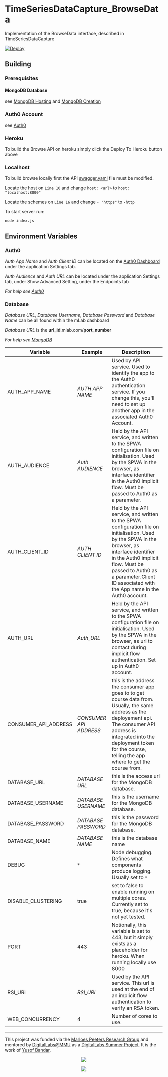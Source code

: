 # TimeSeriesDataCapture_BrowseData
Implementation of the BrowseData interface, described in TimeSeriesDataCapture 

[![Deploy](https://www.herokucdn.com/deploy/button.svg)](https://heroku.com/deploy)

## Building

### Prerequisites

#### MongoDB Database
see [MongoDB Hosting](https://github.com/CMDT/TimeSeriesDataCapture#mongodb-hosting) and [MongoDB Creation](https://github.com/CMDT/TimeSeriesDataCapture#mongodb-creation)

### Auth0 Account
see [Auth0](https://github.com/CMDT/TimeSeriesDataCapture#auth0)

### Heroku
To build the Browse API on heroku simply click the Deploy To Heroku button above

### Localhost
To build browse locally first the API [swagger.yaml](https://github.com/CMDT/TimeSeriesDataCapture_BrowseData/blob/master/src/BrowseAPI/api/swagger.yaml) file must be modified.

Locate the host on `Line 10` and change `host: <url>` to `host: "localhost:8000"`

Locate the schemes on `Line 16` and change `- "https"` to `-http`

To start server run:

```
node index.js
```

## Environment Variables 

### Auth0
*Auth App Name* and *Auth Client ID* can be located on the [Auth0 Dashboard](https://manage.auth0.com) under the application Settings tab. 

*Auth Audience* and *Auth URL* can be located under the application Settings tab, under Show Advanced Setting, under the Endpoints tab

*For help see [Auth0](https://github.com/CMDT/TimeSeriesDataCapture#auth0)*

### Database
*Database URL*, *Database Username*, *Database Password* and *Database Name* can be all found within the mLab dashboard

*Database URL* is the **url_id**.mlab.com/**port_number**

*For help see [MongoDB](https://github.com/CMDT/TimeSeriesDataCapture#mongodb-hosting)*

| Variable             | Example                                  | Description                              |
| -------------------- | ---------------------------------------- | ---------------------------------------- |
| AUTH_APP_NAME        | *AUTH APP NAME*                          | Used by API service. Used to identify the app to the Auth0 authentication service. If you change this, you'll need to set up another app in the associated Auth0 Account. |
| AUTH_AUDIENCE        | *Auth AUDIENCE*                          | Held by the API service, and written to the SPWA configuration file on initialisation. Used by the SPWA in the browser, as interface identifier in the Auth0 implicit flow. Must be passed to Auth0 as a parameter.                           |
| AUTH_CLIENT_ID       | *AUTH CLIENT ID*                         | Held by the API service, and written to the SPWA configuration file on initialisation. Used by the SPWA in the browser, as interface identifier in the Auth0 implicit flow. Must be passed to Auth0 as a parameter.Client ID associated with the App name in the Auth0 account. |
| AUTH_URL             | *Auth_URL*                               | Held by the API service, and written to the SPWA configuration file on initialisation. Used by the SPWA in the browser, as url to contact during implicit flow authentication. Set up in Auth0 account.                                          |
| CONSUMER_API_ADDRESS | *CONSUMER API ADDRESS*                    | this is the address the consumer app goes to to get course data from. Usually, the same address as the deployement api. The consumer API address is integrated into the deployment token for the course, telling the app where to get the course from.     |
| DATABASE_URL         | *DATABASE URL*                           | this is the access url for the  MongoDB database. |
| DATABASE_USERNAME    | *DATABASE USERNAME*                      | this is the username for the  MongoDB database. |
| DATABASE_PASSWORD    | *DATABASE PASSWORD*                      | this is the password for the  MongoDB database. |
| DATABASE_NAME        | *DATABASE NAME*                          | this is the database name|
| DEBUG                | `*`                                      | Node debugging. Defines what components produce logging. Usually set to `*` |
| DISABLE_CLUSTERING   | true                                     | set to false to enable running on multiple cores. Currently set to true, because it's not yet tested. |
| PORT                 | 443                                      | Notionally, this variable is set to 443, but it simply exists as a placeholder for heroku. When running locally use 8000 |
| RSI_URI              | *RSI_URI*                                | Used by the API service. This url is used at the end of an implicit flow authentication to verify an RSA token. |
| WEB_CONCURRENCY      | 4                                        | Number of cores to use.                  |


---

This project was funded via the [Marloes Peeters Research Group](https://www.marloespeeters.nl/) and mentored by [DigitalLabs@MMU](https://digitallabs.mmu.ac.uk/) as a [DigitalLabs Summer Project](https://digitallabs.mmu.ac.uk/what-we-do/teaching/). It is the work of [Yusof Bandar](https://github.com/YusofBandar).


<p align="center">
<img align="middle" src="https://trello-attachments.s3.amazonaws.com/5b2caa657bcf194b4d089d48/5b98c7ec64145155e09b5083/d2e189709d3b79aa1222ef6e9b1f3735/DigitalLabsLogo_512x512.png"  />
 </p>
 
 
<p align="center">
<img align="middle" src="https://trello-attachments.s3.amazonaws.com/5b2caa657bcf194b4d089d48/5b98c7ec64145155e09b5083/e5f47675f420face27488d4e5330a48c/logo_mmu.png" />
 </p>
